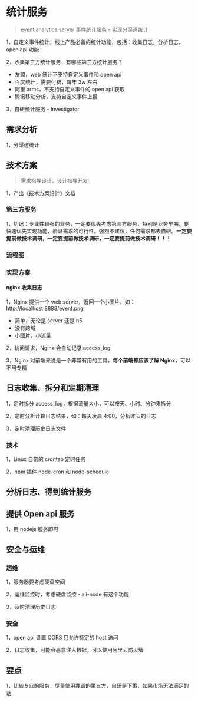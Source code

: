 # 统计服务

> event analytics server 事件统计服务 - 实现分渠道统计

1，自定义事件统计，线上产品必备的统计功能，包括：收集日志，分析日志，open api 功能

2，收集第三方统计服务，有哪些第三方统计服务？

- 友盟，web 统计不支持自定义事件和 open api
- 百度统计，需要付费，每年 3w 左右
- 阿里 arms，不支持自定义事件的 open api 获取
- 腾讯移动分析，支持自定义事件上报

3，自研统计服务 - Investigator

## 需求分析

1，分渠道统计

## 技术方案

> 需求指导设计，设计指导开发

1，产出《技术方案设计》文档

### 第三方服务

1，切记：专业性较强的业务，一定要优先考虑第三方服务，特别是业务早期，要快速优先实现功能，验证需求的可行性。强烈不建议，任何需求都去自研。**一定要提前做技术调研，一定要提前做技术调研，一定要提前做技术调研！！！**

### 流程图

### 实现方案

#### nginx 收集日志

1，Nginx 提供一个 web server，返回一个小图片，如：http://localhost:8888/event.png

- 简单，无论是 server 还是 h5
- 没有跨域
- 小图片，小流量

2，访问请求，Nginx 会自动记录 access_log

3，Nginx 对前端来说是一个非常有用的工具，**每个前端都应该了解 Nginx**，可以不用专精

## 日志收集、拆分和定期清理

1，定时拆分 access_log，根据流量大小，可以按天、小时、分钟来拆分

2，定时分析计算日志结果，如：每天凌晨 4:00，分析昨天的日志

3，定时清理历史日志文件

### 技术

1，Linux 自带的 crontab 定时任务

2，npm 插件 node-cron 和 node-schedule

## 分析日志、得到统计服务

## 提供 Open api 服务

1，用 nodejs 服务即可

## 安全与运维

### 运维

1，服务器要考虑硬盘空间

2，运维监控时，考虑硬盘监控 - ali-node 有这个功能

3，及时清理历史日志

### 安全

1，open api 设置 CORS 只允许特定的 host 访问

2，日志收集，可能会恶意注入数据，可以使用阿里云防火墙

## 要点

1，比较专业的服务，尽量使用靠谱的第三方，自研是下策，如果市场无法满足的话
